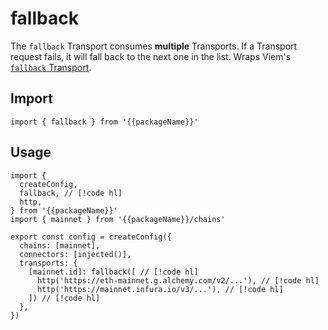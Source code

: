 <!-- <script setup>
const packageName = 'wagmi'
</script> -->

# fallback

The `fallback` Transport consumes **multiple** Transports. If a Transport request fails, it will fall back to the next one in the list. Wraps Viem's [`fallback` Transport](https://viem.sh/docs/clients/transports/fallback.html).

## Import

```ts-vue
import { fallback } from '{{packageName}}'
```

## Usage

```ts-vue
import { 
  createConfig, 
  fallback, // [!code hl]
  http,
} from '{{packageName}}'
import { mainnet } from '{{packageName}}/chains'

export const config = createConfig({
  chains: [mainnet],
  connectors: [injected()],
  transports: {
    [mainnet.id]: fallback([ // [!code hl]
      http('https://eth-mainnet.g.alchemy.com/v2/...'), // [!code hl]
      http('https://mainnet.infura.io/v3/...'), // [!code hl]
    ]) // [!code hl]
  },
})
```


